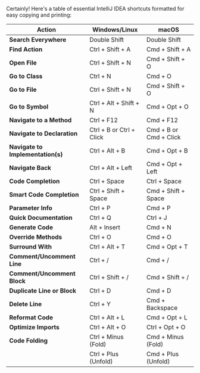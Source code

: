 Certainly! Here's a table of essential IntelliJ IDEA shortcuts formatted for easy copying and printing:

| **Action**                        | **Windows/Linux**         | **macOS**                |
|-----------------------------------|---------------------------|--------------------------|
| **Search Everywhere**             | Double Shift              | Double Shift             |
| **Find Action**                   | Ctrl + Shift + A          | Cmd + Shift + A          |
| **Open File**                     | Ctrl + Shift + N          | Cmd + Shift + O          |
| **Go to Class**                   | Ctrl + N                  | Cmd + O                  |
| **Go to File**                    | Ctrl + Shift + N          | Cmd + Shift + O          |
| **Go to Symbol**                  | Ctrl + Alt + Shift + N    | Cmd + Opt + O            |
| **Navigate to a Method**          | Ctrl + F12                | Cmd + F12                |
| **Navigate to Declaration**       | Ctrl + B or Ctrl + Click  | Cmd + B or Cmd + Click   |
| **Navigate to Implementation(s)** | Ctrl + Alt + B            | Cmd + Opt + B            |
| **Navigate Back**                 | Ctrl + Alt + Left         | Cmd + Opt + Left         |
| **Code Completion**               | Ctrl + Space              | Ctrl + Space             |
| **Smart Code Completion**         | Ctrl + Shift + Space      | Cmd + Shift + Space      |
| **Parameter Info**                | Ctrl + P                  | Cmd + P                  |
| **Quick Documentation**           | Ctrl + Q                  | Ctrl + J                 |
| **Generate Code**                 | Alt + Insert              | Cmd + N                  |
| **Override Methods**              | Ctrl + O                  | Cmd + O                  |
| **Surround With**                 | Ctrl + Alt + T            | Cmd + Opt + T            |
| **Comment/Uncomment Line**        | Ctrl + /                  | Cmd + /                  |
| **Comment/Uncomment Block**       | Ctrl + Shift + /          | Cmd + Shift + /          |
| **Duplicate Line or Block**       | Ctrl + D                  | Cmd + D                  |
| **Delete Line**                   | Ctrl + Y                  | Cmd + Backspace          |
| **Reformat Code**                 | Ctrl + Alt + L            | Cmd + Opt + L            |
| **Optimize Imports**              | Ctrl + Alt + O            | Ctrl + Opt + O           |
| **Code Folding**                  | Ctrl + Minus (Fold)       | Cmd + Minus (Fold)       |
|                                   | Ctrl + Plus (Unfold)      | Cmd + Plus (Unfold)      |


